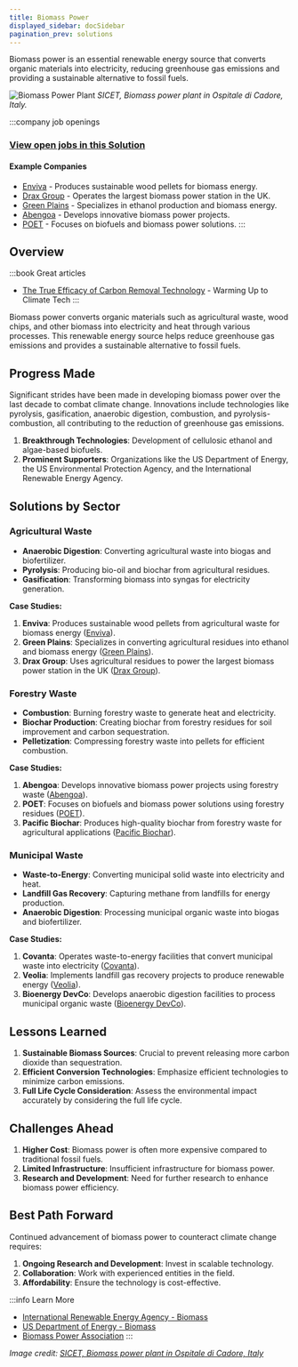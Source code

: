 ```yaml
---
title: Biomass Power
displayed_sidebar: docSidebar
pagination_prev: solutions
---
```


Biomass power is an essential renewable energy source that converts organic materials into electricity, reducing greenhouse gas emissions and providing a sustainable alternative to fossil fuels.

![Biomass Power Plant](../static/img/biomass-power-plant.jpg)
*SICET, Biomass power plant in Ospitale di Cadore, Italy.*

:::company job openings
### [View open jobs in this Solution](https://climatebase.org/jobs?l=&q=&drawdown_solutions=Biomass+Power)
#### Example Companies
- [Enviva](https://www.envivabiomass.com) - Produces sustainable wood pellets for biomass energy.
- [Drax Group](https://www.drax.com) - Operates the largest biomass power station in the UK.
- [Green Plains](https://www.gpreinc.com) - Specializes in ethanol production and biomass energy.
- [Abengoa](https://www.abengoa.com) - Develops innovative biomass power projects.
- [POET](https://poet.com) - Focuses on biofuels and biomass power solutions.
:::

## Overview
:::book Great articles
- [The True Efficacy of Carbon Removal Technology](https://warminguptoclimatetech.substack.com/p/the-true-efficacy-of-carbon-removal) - Warming Up to Climate Tech
:::



Biomass power converts organic materials such as agricultural waste, wood chips, and other biomass into electricity and heat through various processes. This renewable energy source helps reduce greenhouse gas emissions and provides a sustainable alternative to fossil fuels.

## Progress Made

Significant strides have been made in developing biomass power over the last decade to combat climate change. Innovations include technologies like pyrolysis, gasification, anaerobic digestion, combustion, and pyrolysis-combustion, all contributing to the reduction of greenhouse gas emissions.

1. **Breakthrough Technologies**: Development of cellulosic ethanol and algae-based biofuels.
2. **Prominent Supporters**: Organizations like the US Department of Energy, the US Environmental Protection Agency, and the International Renewable Energy Agency.

## Solutions by Sector

### Agricultural Waste
- **Anaerobic Digestion**: Converting agricultural waste into biogas and biofertilizer.
- **Pyrolysis**: Producing bio-oil and biochar from agricultural residues.
- **Gasification**: Transforming biomass into syngas for electricity generation.

**Case Studies:**
1. **Enviva**: Produces sustainable wood pellets from agricultural waste for biomass energy ([Enviva](https://www.envivabiomass.com)).
2. **Green Plains**: Specializes in converting agricultural residues into ethanol and biomass energy ([Green Plains](https://www.gpreinc.com)).
3. **Drax Group**: Uses agricultural residues to power the largest biomass power station in the UK ([Drax Group](https://www.drax.com)).

### Forestry Waste
- **Combustion**: Burning forestry waste to generate heat and electricity.
- **Biochar Production**: Creating biochar from forestry residues for soil improvement and carbon sequestration.
- **Pelletization**: Compressing forestry waste into pellets for efficient combustion.

**Case Studies:**
1. **Abengoa**: Develops innovative biomass power projects using forestry waste ([Abengoa](https://www.abengoa.com)).
2. **POET**: Focuses on biofuels and biomass power solutions using forestry residues ([POET](https://poet.com)).
3. **Pacific Biochar**: Produces high-quality biochar from forestry waste for agricultural applications ([Pacific Biochar](https://pacificbiochar.com)).

### Municipal Waste
- **Waste-to-Energy**: Converting municipal solid waste into electricity and heat.
- **Landfill Gas Recovery**: Capturing methane from landfills for energy production.
- **Anaerobic Digestion**: Processing municipal organic waste into biogas and biofertilizer.

**Case Studies:**
1. **Covanta**: Operates waste-to-energy facilities that convert municipal waste into electricity ([Covanta](https://www.covanta.com)).
2. **Veolia**: Implements landfill gas recovery projects to produce renewable energy ([Veolia](https://www.veolia.com)).
3. **Bioenergy DevCo**: Develops anaerobic digestion facilities to process municipal organic waste ([Bioenergy DevCo](https://www.bioenergydevco.com)).

## Lessons Learned

1. **Sustainable Biomass Sources**: Crucial to prevent releasing more carbon dioxide than sequestration.
2. **Efficient Conversion Technologies**: Emphasize efficient technologies to minimize carbon emissions.
3. **Full Life Cycle Consideration**: Assess the environmental impact accurately by considering the full life cycle.

## Challenges Ahead

1. **Higher Cost**: Biomass power is often more expensive compared to traditional fossil fuels.
2. **Limited Infrastructure**: Insufficient infrastructure for biomass power.
3. **Research and Development**: Need for further research to enhance biomass power efficiency.

## Best Path Forward

Continued advancement of biomass power to counteract climate change requires:

1. **Ongoing Research and Development**: Invest in scalable technology.
2. **Collaboration**: Work with experienced entities in the field.
3. **Affordability**: Ensure the technology is cost-effective.

:::info Learn More
- [International Renewable Energy Agency - Biomass](https://www.irena.org/Biomass)
- [US Department of Energy - Biomass](https://www.energy.gov/eere/bioenergy/biomass)
- [Biomass Power Association](https://www.usabiomass.org/)
:::

*Image credit: [SICET, Biomass power plant in Ospitale di Cadore, Italy](../static/img/biomass-power-plant.jpg)*
